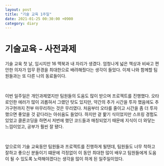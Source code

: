 ```yaml
---
layout: post
title: "기술 교육 1주일"
date: 2021-01-25 00:30:00 +0900
category: diary
---
```


# 기술교육 - 사전과제

 

기술 교육 첫 날, 임시지만 16 맥북과 내 자리가 생겼다. 엄청나게 넓은 책상과 비싸고 편안한 의자가 업무 환경을 최대한으로 배려해줬다는 생각이 들었다. 이제 나와 함께할 팀원들과는 또 다른 나의 동료들이다.

<br/>

 이번 일주일은 개인과제였지만 팀원들의 도움도 많이 받으며 프로젝트를 진행했다. 오타로인한 에러가 많이 괴롭혀서 그랬던 탓도 있지만, 약간의 추가 시간을 투자 했음에도 추가구현까지 전부 마무리하는 것은 무리였다. 처음부터 오타를 줄이고 시간을 좀 더 투자했으면 좋았을 것 같다라는 아쉬움도 들었다. 하지만 겉 핥기 식이었지만 스프링 경험도 있었고 클론코딩을 하면서 저번에 했던 코드들과 매칭되었기 때문에 지식이 더 와닿는 느낌이었고, 공부가 훨씬 잘 됐다.

<br/>

앞으로의 기술 교육동안 팀원들과 프로젝트를 진행하게 될텐데, 팀원들도 너무 착하고 잘하고 좋으신 분들이기 떄문에 걱정없이 이 동안 최대한 많이 배우고 팀원들에게 도움이 될 수 있도록 노력해야겠다는 생각을 많이 하게 된 일주일이었다.